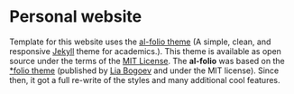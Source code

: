 
# Personal website

Template for this website uses the [al-folio theme](alshedivat.github.io/al-folio/) (A simple, clean, and responsive [Jekyll](https://jekyllrb.com/) theme for academics.). This theme is available as open source under the terms of the [MIT License](https://github.com/alshedivat/al-folio/blob/master/LICENSE). The **al-folio** was based on the [\*folio theme](https://github.com/bogoli/-folio) (published by [Lia Bogoev](https://liabogoev.com) and under the MIT license). Since then, it got a full re-write of the styles and many additional cool features.



